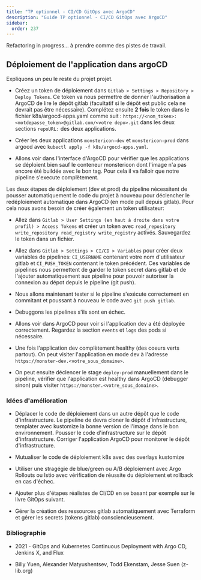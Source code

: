```yaml
---
title: "TP optionnel - CI/CD GitOps avec ArgoCD"
description: "Guide TP optionnel - CI/CD GitOps avec ArgoCD"
sidebar:
  order: 237
---
```



Refactoring in progress... à prendre comme des pistes de travail.

## Déploiement de l'application dans argoCD

Expliquons un peu le reste du projet projet.

- Créez un token de déploiement dans `Gitlab > Settings > Repository > Deploy Tokens`. Ce token va nous permettre de donner l'authorisation à ArgoCD de lire le dépôt gitlab (facultatif si le dépôt est public cela ne devrait pas être nécessaire). Complétez ensuite **2 fois** le token dans le fichier k8s/argocd-apps.yaml comme suit : `https://<nom_token>:<motdepasse_token>@gitlab.com/<votre depo>.git` dans les deux sections `repoURL:` des deux applications.

- Créer les deux applications `monstericon-dev` et `monstericon-prod` dans argocd avec `kubectl apply -f k8s/argocd-apps.yaml`.

- Allons voir dans l'interface d'ArgoCD pour vérifier que les applications se déploient bien sauf le conteneur monstericon dont l'image n'a pas encore été buildée avec le bon tag. Pour cela il va falloir que notre pipeline s'execute complètement.

Les deux étapes de déploiement (dev et prod) du pipeline nécessitent de pousser automatiquement le code du projet à nouveau pour déclencher le redéploiement automatique dans ArgoCD (en mode pull depuis gitlab). Pour cela nous avons besoin de créer également un token utilisateur:

- Allez dans `Gitlab > User Settings (en haut à droite dans votre profil) > Access Tokens` et créer un token avec `read_repository write_repository read_registry write_registry` activés. Sauvegardez le token dans un fichier.

- Allez dans `Gitlab > Settings > CI/CD > Variables` pour créer deux variables de pipelines: `CI_USERNAME` contenant votre nom d'utilisateur gitlab et `CI_PUSH_TOKEN` contenant le token précédent. Ces variables de pipelines nous permettent de garder le token secret dans gitlab et de l'ajouter automatiquement aux pipeline pour pouvoir autoriser la connexion au dépot depuis le pipeline (git push).

- Nous allons maintenant tester si le pipeline s'exécute correctement en commitant et poussant à nouveau le code avec `git push gitlab`.

- Debuggons les pipelines s'ils sont en échec.

- Allons voir dans ArgoCD pour voir si l'application dev a été déployée correctement. Regardez la section `events` et `logs` des pods si nécessaire.

- Une fois l'application dev complètement healthy (des coeurs verts partout). On peut visiter l'application en mode dev à l'adresse `https://monster-dev.<votre_sous_domaine>`.

- On peut ensuite déclencer le stage `deploy-prod` manuellement dans le pipeline, vérifier que l'application est healthy dans ArgoCD (debugger sinon) puis visiter `https://monster.<votre_sous_domaine>`.

### Idées d'amélioration

- Déplacer le code de déploiement dans un autre dépôt que le code d'infrastructure. Le pipeline de devra cloner le dépôt d'infrastructure, templater avec kustomize la bonne version de l'image dans le bon environnement. Pousser le code d'infrastructure sur le dépôt d'infrastructure. Corriger l'application ArgoCD pour monitorer le dépôt d'infrastructure.

- Mutualiser le code de déploiement k8s avec des overlays kustomize

- Utiliser une stragégie de blue/green ou A/B déploiement avec Argo Rollouts ou Istio avec vérification de réussite du déploiement et rollback en cas d'échec.

- Ajouter plus d'étapes réalistes de CI/CD en se basant par exemple sur le livre GitOps suivant.

- Gérer la création des ressources gitlab automatiquement avec Terraform et gérer les secrets (tokens gitlab) consciencieusement.

### Bibliographie

- 2021 - GitOps and Kubernetes Continuous Deployment with Argo CD, Jenkins X, and Flux

- Billy Yuen, Alexander Matyushentsev, Todd Ekenstam, Jesse Suen (z-lib.org)
